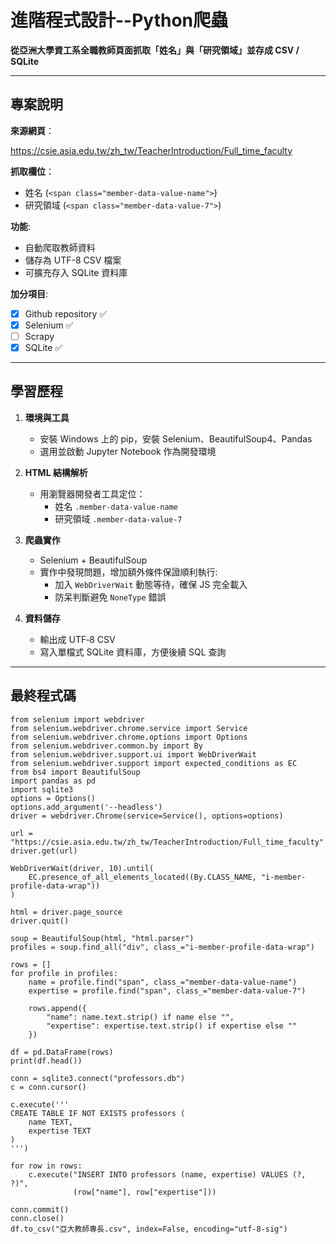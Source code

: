 # 進階程式設計--Python爬蟲

**從亞洲大學資工系全職教師頁面抓取「姓名」與「研究領域」並存成 CSV / SQLite**

---

## 專案說明

**來源網頁**：  

  https://csie.asia.edu.tw/zh_tw/TeacherIntroduction/Full_time_faculty  
  
**抓取欄位**：  

  - 姓名 (`<span class="member-data-value-name">`)  
  - 研究領域 (`<span class="member-data-value-7">`)

**功能**:
- 自動爬取教師資料
- 儲存為 UTF-8 CSV 檔案
- 可擴充存入 SQLite 資料庫

**加分項目**:
- [x] Github repository ✅
- [x] Selenium ✅
- [ ] Scrapy
- [x] SQLite ✅
---

## 學習歷程

1. **環境與工具**  
   - 安裝 Windows 上的 pip，安裝 Selenium、BeautifulSoup4、Pandas  
   - 選用並啟動 Jupyter Notebook 作為開發環境  

2. **HTML 結構解析**  
   - 用瀏覽器開發者工具定位：  
     - 姓名 `.member-data-value-name`  
     - 研究領域 `.member-data-value-7`  

3. **爬蟲實作**  
   - Selenium + BeautifulSoup
   - 實作中發現問題，增加額外條件保證順利執行:
     - 加入 `WebDriverWait` 動態等待，確保 JS 完全載入  
     - 防呆判斷避免 `NoneType` 錯誤  

4. **資料儲存**  
   - 輸出成 UTF‑8 CSV  
   - 寫入單檔式 SQLite 資料庫，方便後續 SQL 查詢  

---

## 最終程式碼
```
from selenium import webdriver
from selenium.webdriver.chrome.service import Service
from selenium.webdriver.chrome.options import Options
from selenium.webdriver.common.by import By
from selenium.webdriver.support.ui import WebDriverWait
from selenium.webdriver.support import expected_conditions as EC
from bs4 import BeautifulSoup
import pandas as pd
import sqlite3
options = Options()
options.add_argument('--headless')
driver = webdriver.Chrome(service=Service(), options=options)

url = "https://csie.asia.edu.tw/zh_tw/TeacherIntroduction/Full_time_faculty"
driver.get(url)

WebDriverWait(driver, 10).until(
    EC.presence_of_all_elements_located((By.CLASS_NAME, "i-member-profile-data-wrap"))
)

html = driver.page_source
driver.quit()

soup = BeautifulSoup(html, "html.parser")
profiles = soup.find_all("div", class_="i-member-profile-data-wrap")

rows = []
for profile in profiles:
    name = profile.find("span", class_="member-data-value-name")
    expertise = profile.find("span", class_="member-data-value-7")

    rows.append({
        "name": name.text.strip() if name else "",
        "expertise": expertise.text.strip() if expertise else ""
    })

df = pd.DataFrame(rows)
print(df.head()) 

conn = sqlite3.connect("professors.db")
c = conn.cursor()

c.execute('''
CREATE TABLE IF NOT EXISTS professors (
    name TEXT,
    expertise TEXT
)
''')

for row in rows:
    c.execute("INSERT INTO professors (name, expertise) VALUES (?, ?)", 
              (row["name"], row["expertise"]))

conn.commit()
conn.close()
df.to_csv("亞大教師專長.csv", index=False, encoding="utf-8-sig")
```
